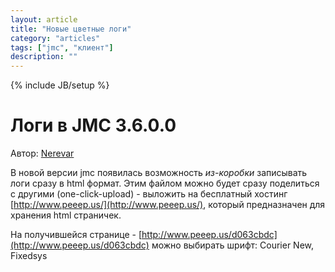 ```yaml
---
layout: article
title: "Новые цветные логи"
category: "articles"
tags: ["jmc", "клиент"]
description: ""
---
```

{% include JB/setup %}

# Логи в JMC 3.6.0.0

Автор: [Nerevar](https://github.com/nerevar)

В новой версии jmc появилась возможность _из-коробки_ записывать логи сразу в html формат.
Этим файлом можно будет сразу поделиться с другими (one-click-upload) - выложить на бесплатный хостинг [http://www.peeep.us/](http://www.peeep.us/), 
который предназначен для хранения html страничек. 

На получившейся странице - [http://www.peeep.us/d063cbdc](http://www.peeep.us/d063cbdc) можно выбирать шрифт: Courier New, Fixedsys
